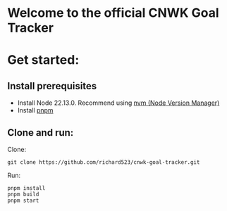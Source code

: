 # Welcome to the official CNWK Goal Tracker

# Get started:
## Install prerequisites
- Install Node 22.13.0. Recommend using [nvm (Node Version Manager)](https://github.com/nvm-sh/nvm)
- Install [pnpm](https://pnpm.io/installation)

## Clone and run:
Clone:
```
git clone https://github.com/richard523/cnwk-goal-tracker.git
```
Run:
```
pnpm install
pnpm build
pnpm start
```

